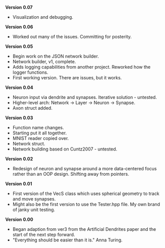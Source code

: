**Version 0.07**
- Visualization and debugging.

**Version 0.06**
- Worked out many of the issues. Committing for posterity.

**Version 0.05**
- Begin work on the JSON network builder.
- Network builder, v1, complete.
- Adds logging capabilities from another project. Reworked how the logger functions.
- First working version. There are issues, but it works.

**Version 0.04**
- Neuron input via dendrite and synapses. Iterative solution - untested.
- Higher-level arch: Network -> Layer -> Neuron -> Synapse.
- Axon struct added.

**Version 0.03**
- Function name changes.
- Starting put it all together.
- MNIST reader copied over.
- Network struct.
- Network building based on Cuntz2007 - untested.

**Version 0.02**
- Redesign of neuron and synapse around a more data-centered focus rather than an OOP design. Shifting away from pointers.

**Version 0.01**
- First version of the VecS class which uses spherical geometry to track and move synapses.
- Might also be the first version to use the Tester.hpp file. My own brand of janky unit testing.

**Version 0.00**
- Began adaption from ver3 from the Artificial Dendrites paper and the start of the next step forward.
- "Everything should be easier than it is." Anna Turing.